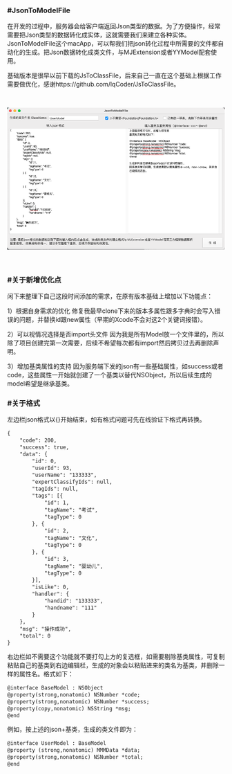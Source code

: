 ### #JsonToModelFile

在开发的过程中，服务器会给客户端返回Json类型的数据。为了方便操作，经常需要把Json类型的数据转化成实体，这就需要我们来建立各种实体。JsonToModelFile这个macApp，可以帮我们把json转化过程中所需要的文件都自动化的生成。把Json数据转化成类文件，与MJExtension或者YYModel配套使用。

基础版本是很早以前下载的JsToClassFile，后来自己一直在这个基础上根据工作需要做优化，感谢https://github.com/lqCoder/JsToClassFile。

<br />

![github](https://github.com/linjx851007/jsonToModelFile/blob/main/mainpng.png "github")

<br />

### #关于新增优化点

闲下来整理下自己这段时间添加的需求，在原有版本基础上增加以下功能点：

1）根据自身需求的优化
修复我最早clone下来的版本多属性跟多字典时会写入错误的问题，并替换id跟new属性（早期的Xcode不会对这2个关键词报错）。

2）可以视情况选择是否import头文件
因为我是所有Model放一个文件里的，所以除了项目创建完第一次需要，后续不希望每次都有import然后拷贝过去再删除声明。

3）增加基类属性的支持
因为服务端下发的json有一些基础属性，如success或者code，这些属性一开始就创建了一个基类以替代NSObject，所以后续生成的model希望是继承基类。



### #关于格式

左边栏json格式以{}开始结束，如有格式问题可先在线验证下格式再转换。

```
{
	"code": 200,
	"success": true,
	"data": {
		"id": 0,
		"userId": 93,
		"userName": "133333",
		"expertClassifyIds": null,
		"tagIds": null,
		"tags": [{
			"id": 1,
			"tagName": "考试",
			"tagType": 0
		}, {
			"id": 2,
			"tagName": "文化",
			"tagType": 0
		}, {
			"id": 3,
			"tagName": "婴幼儿",
			"tagType": 0
		}],
		"isLike": 0,
		"handler": {
			"handid": "133333",
			"handname": "111"
		}
	},
	"msg": "操作成功",
	"total": 0
}
```

右边栏如不需要这个功能就不要打勾上方的复选框，如需要剔除基类属性，可复制粘贴自己的基类到右边编辑栏，生成的对象会以粘贴进来的类名为基类，并删除一样的属性名。格式如下：

```
@interface BaseModel : NSObject
@property(strong,nonatomic) NSNumber *code;
@property(strong,nonatomic) NSNumber *success;
@property(copy,nonatomic) NSString *msg;
@end
```

例如，按上述的json+基类，生成的类文件即为：

```
@interface UserModel : BaseModel
@property (strong,nonatomic) MMMData *data;
@property(strong,nonatomic) NSNumber *total;
@end
```

